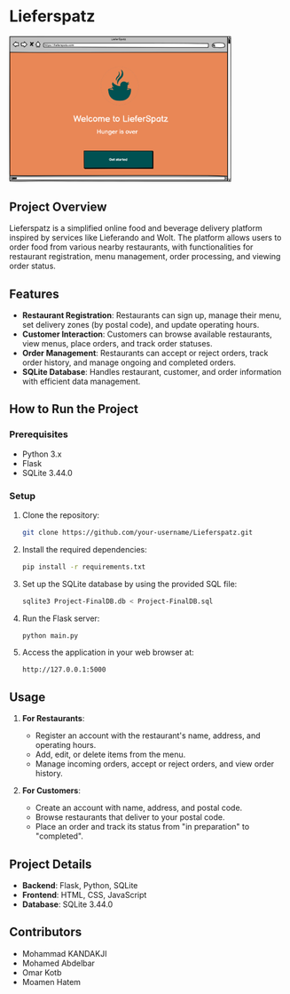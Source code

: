 


# Lieferspatz
<img src="Code/static/images/HOMEPAGE.png" alt="Homepage Screenshot" width="400"/>

## Project Overview
Lieferspatz is a simplified online food and beverage delivery platform inspired by services like Lieferando and Wolt. The platform allows users to order food from various nearby restaurants, with functionalities for restaurant registration, menu management, order processing, and viewing order status.

## Features
- **Restaurant Registration**: Restaurants can sign up, manage their menu, set delivery zones (by postal code), and update operating hours.
- **Customer Interaction**: Customers can browse available restaurants, view menus, place orders, and track order statuses.
- **Order Management**: Restaurants can accept or reject orders, track order history, and manage ongoing and completed orders.
- **SQLite Database**: Handles restaurant, customer, and order information with efficient data management.


## How to Run the Project

### Prerequisites
- Python 3.x
- Flask
- SQLite 3.44.0

### Setup
1. Clone the repository:
    ```bash
    git clone https://github.com/your-username/Lieferspatz.git
    ```

2. Install the required dependencies:
    ```bash
    pip install -r requirements.txt
    ```

3. Set up the SQLite database by using the provided SQL file:
    ```bash
    sqlite3 Project-FinalDB.db < Project-FinalDB.sql
    ```

4. Run the Flask server:
    ```bash
    python main.py
    ```

5. Access the application in your web browser at:
    ```
    http://127.0.0.1:5000
    ```

## Usage
1. **For Restaurants**:
    - Register an account with the restaurant's name, address, and operating hours.
    - Add, edit, or delete items from the menu.
    - Manage incoming orders, accept or reject orders, and view order history.
    
2. **For Customers**:
    - Create an account with name, address, and postal code.
    - Browse restaurants that deliver to your postal code.
    - Place an order and track its status from "in preparation" to "completed".

## Project Details
- **Backend**: Flask, Python, SQLite
- **Frontend**: HTML, CSS, JavaScript
- **Database**: SQLite 3.44.0

## Contributors
- Mohammad KANDAKJI
- Mohamed Abdelbar
- Omar Kotb
- Moamen Hatem
